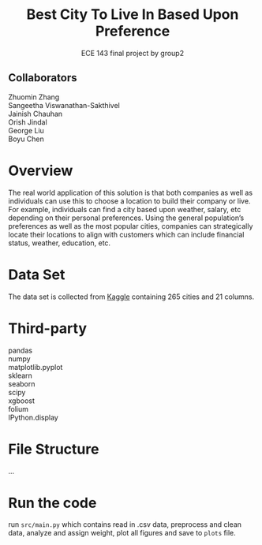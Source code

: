 # <center>Best City To Live In Based Upon Preference</center>
<center>ECE 143 final project by group2</center>

## Collaborators
Zhuomin Zhang<br>
Sangeetha Viswanathan-Sakthivel <br>
Jainish Chauhan<br>
Orish Jindal<br>
George Liu<br>
Boyu Chen<br>


# Overview
The real world application of this solution is that both companies as well as individuals can use this to choose a location to build their company or live. For example, individuals can find a city based upon weather, salary, etc depending on their personal preferences. Using the general population’s preferences as well as the most popular cities, companies can strategically locate their locations to align with customers which can include financial status, weather, education, etc.

# Data Set
The data set is collected from [Kaggle](https://www.kaggle.com/orhankaramancode/city-quality-of-life-dataset) containing 265 cities and 21 columns.

# Third-party 
pandas<br>
numpy<br>
matplotlib.pyplot<br>
sklearn<br>
seaborn<br>
scipy<br>
xgboost<br>
folium<br>
IPython.display<br>

# File Structure
...

# Run the code
run ```src/main.py```  which contains read in .csv data, preprocess and clean data, analyze and assign weight, plot all figures and save to ```plots``` file.
